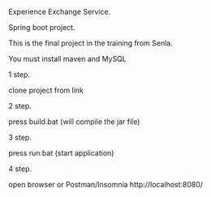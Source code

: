 Experience Exchange Service.

Spring boot project.

This is the final project in the training from Senla.

You must install maven and MySQL

1 step.

clone project from link

2 step.

press  build.bat (will compile the jar file)

3 step.

press run.bat (start application)

4 step.

open browser or Postman/Insomnia http://localhost:8080/  




